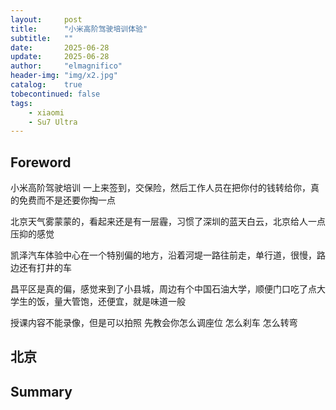```yaml
---
layout:     post
title:      "小米高阶驾驶培训体验"
subtitle:   ""
date:       2025-06-28
update:     2025-06-28
author:     "elmagnifico"
header-img: "img/x2.jpg"
catalog:    true
tobecontinued: false
tags:
    - xiaomi
    - Su7 Ultra
---
```


## Foreword

小米高阶驾驶培训
一上来签到，交保险，然后工作人员在把你付的钱转给你，真的免费而不是还要你掏一点

北京天气雾蒙蒙的，看起来还是有一层霾，习惯了深圳的蓝天白云，北京给人一点压抑的感觉

凯泽汽车体验中心在一个特别偏的地方，沿着河堤一路往前走，单行道，很慢，路边还有打井的车

昌平区是真的偏，感觉来到了小县城，周边有个中国石油大学，顺便门口吃了点大学生的饭，量大管饱，还便宜，就是味道一般

授课内容不能录像，但是可以拍照
先教会你怎么调座位
怎么刹车
怎么转弯

## 北京



## Summary
